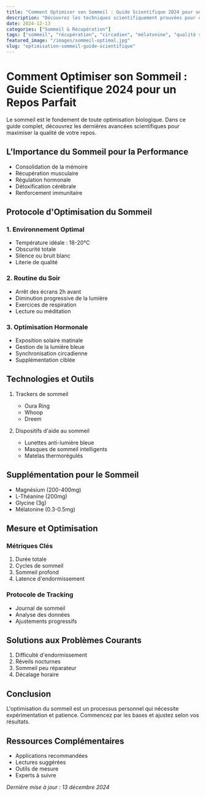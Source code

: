 ```yaml
---
title: "Comment Optimiser son Sommeil : Guide Scientifique 2024 pour un Repos Parfait"
description: "Découvrez les techniques scientifiquement prouvées pour optimiser votre sommeil. Guide complet avec protocole, outils et conseils d'experts pour dormir mieux."
date: 2024-12-13
categories: ["Sommeil & Récupération"]
tags: ["sommeil", "récupération", "circadien", "mélatonine", "qualité sommeil", "deep sleep"]
featured_image: "/images/sommeil-optimal.jpg"
slug: "optimisation-sommeil-guide-scientifique"
---
```


# Comment Optimiser son Sommeil : Guide Scientifique 2024 pour un Repos Parfait

Le sommeil est le fondement de toute optimisation biologique. Dans ce guide complet, découvrez les dernières avancées scientifiques pour maximiser la qualité de votre repos.

## L'Importance du Sommeil pour la Performance

- Consolidation de la mémoire
- Récupération musculaire
- Régulation hormonale
- Détoxification cérébrale
- Renforcement immunitaire

## Protocole d'Optimisation du Sommeil

### 1. Environnement Optimal
- Température idéale : 18-20°C
- Obscurité totale
- Silence ou bruit blanc
- Literie de qualité

### 2. Routine du Soir
- Arrêt des écrans 2h avant
- Diminution progressive de la lumière
- Exercices de respiration
- Lecture ou méditation

### 3. Optimisation Hormonale
- Exposition solaire matinale
- Gestion de la lumière bleue
- Synchronisation circadienne
- Supplémentation ciblée

## Technologies et Outils

1. Trackers de sommeil
   - Oura Ring
   - Whoop
   - Dreem

2. Dispositifs d'aide au sommeil
   - Lunettes anti-lumière bleue
   - Masques de sommeil intelligents
   - Matelas thermorégulés

## Supplémentation pour le Sommeil

- Magnésium (200-400mg)
- L-Théanine (200mg)
- Glycine (3g)
- Mélatonine (0.3-0.5mg)

## Mesure et Optimisation

### Métriques Clés
1. Durée totale
2. Cycles de sommeil
3. Sommeil profond
4. Latence d'endormissement

### Protocole de Tracking
- Journal de sommeil
- Analyse des données
- Ajustements progressifs

## Solutions aux Problèmes Courants

1. Difficulté d'endormissement
2. Réveils nocturnes
3. Sommeil peu réparateur
4. Décalage horaire

## Conclusion

L'optimisation du sommeil est un processus personnel qui nécessite expérimentation et patience. Commencez par les bases et ajustez selon vos résultats.

## Ressources Complémentaires

- Applications recommandées
- Lectures suggérées
- Outils de mesure
- Experts à suivre

*Dernière mise à jour : 13 décembre 2024*
